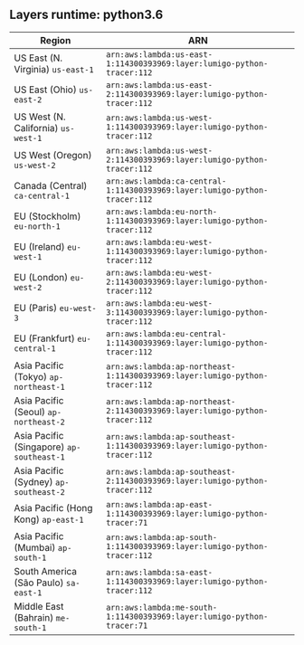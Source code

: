 Layers runtime: python3.6
----
| Region | ARN |
| --- | --- |
|US East (N. Virginia)  `us-east-1`|`arn:aws:lambda:us-east-1:114300393969:layer:lumigo-python-tracer:112`|
|US East (Ohio)  `us-east-2`|`arn:aws:lambda:us-east-2:114300393969:layer:lumigo-python-tracer:112`|
|US West (N. California)  `us-west-1`|`arn:aws:lambda:us-west-1:114300393969:layer:lumigo-python-tracer:112`|
|US West (Oregon)  `us-west-2`|`arn:aws:lambda:us-west-2:114300393969:layer:lumigo-python-tracer:112`|
|Canada (Central)  `ca-central-1`|`arn:aws:lambda:ca-central-1:114300393969:layer:lumigo-python-tracer:112`|
|EU (Stockholm)  `eu-north-1`|`arn:aws:lambda:eu-north-1:114300393969:layer:lumigo-python-tracer:112`|
|EU (Ireland)  `eu-west-1`|`arn:aws:lambda:eu-west-1:114300393969:layer:lumigo-python-tracer:112`|
|EU (London)  `eu-west-2`|`arn:aws:lambda:eu-west-2:114300393969:layer:lumigo-python-tracer:112`|
|EU (Paris)  `eu-west-3`|`arn:aws:lambda:eu-west-3:114300393969:layer:lumigo-python-tracer:112`|
|EU (Frankfurt)  `eu-central-1`|`arn:aws:lambda:eu-central-1:114300393969:layer:lumigo-python-tracer:112`|
|Asia Pacific (Tokyo)  `ap-northeast-1`|`arn:aws:lambda:ap-northeast-1:114300393969:layer:lumigo-python-tracer:112`|
|Asia Pacific (Seoul)  `ap-northeast-2`|`arn:aws:lambda:ap-northeast-2:114300393969:layer:lumigo-python-tracer:112`|
|Asia Pacific (Singapore)  `ap-southeast-1`|`arn:aws:lambda:ap-southeast-1:114300393969:layer:lumigo-python-tracer:112`|
|Asia Pacific (Sydney)  `ap-southeast-2`|`arn:aws:lambda:ap-southeast-2:114300393969:layer:lumigo-python-tracer:112`|
|Asia Pacific (Hong Kong)  `ap-east-1`|`arn:aws:lambda:ap-east-1:114300393969:layer:lumigo-python-tracer:71`|
|Asia Pacific (Mumbai)  `ap-south-1`|`arn:aws:lambda:ap-south-1:114300393969:layer:lumigo-python-tracer:112`|
|South America (São Paulo)  `sa-east-1`|`arn:aws:lambda:sa-east-1:114300393969:layer:lumigo-python-tracer:112`|
|Middle East (Bahrain)  `me-south-1`|`arn:aws:lambda:me-south-1:114300393969:layer:lumigo-python-tracer:71`|
